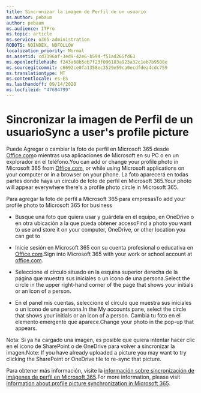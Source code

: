 ```yaml
---
title: Sincronizar la imagen de Perfil de un usuario
ms.author: pebaum
author: pebaum
ms.audience: ITPro
ms.topic: article
ms.service: o365-administration
ROBOTS: NOINDEX, NOFOLLOW
localization_priority: Normal
ms.assetid: cd7196af-3ed9-42e6-b594-f51ad265fd63
ms.openlocfilehash: f243a68b5eb7f23f096183a923a32c1eb7b9508e
ms.sourcegitcommit: c6692ce0fa1358ec3529e59ca0ecdfdea4cdc759
ms.translationtype: MT
ms.contentlocale: es-ES
ms.lasthandoff: 09/14/2020
ms.locfileid: "47694799"
---
```

# <a name="sync-a-users-profile-picture"></a><span data-ttu-id="10f1e-102">Sincronizar la imagen de Perfil de un usuario</span><span class="sxs-lookup"><span data-stu-id="10f1e-102">Sync a user's profile picture</span></span>

<span data-ttu-id="10f1e-103">Puede Agregar o cambiar la foto de perfil en Microsoft 365 desde [Office.com](https://www.office.com)o mientras usa aplicaciones de Microsoft en su PC o en un explorador en el teléfono.</span><span class="sxs-lookup"><span data-stu-id="10f1e-103">You can add or change your profile photo in Microsoft 365 from [Office.com](https://www.office.com), or while using Microsoft applications on your computer or in a browser on your phone.</span></span> <span data-ttu-id="10f1e-104">La foto aparecerá en todas partes donde haya un círculo de foto de perfil en Microsoft 365.</span><span class="sxs-lookup"><span data-stu-id="10f1e-104">Your photo will appear everywhere there's a profile photo circle in Microsoft 365.</span></span>

<span data-ttu-id="10f1e-105">Para agregar la foto de perfil a Microsoft 365 para empresas</span><span class="sxs-lookup"><span data-stu-id="10f1e-105">To add your profile photo to Microsoft 365 for business</span></span>

- <span data-ttu-id="10f1e-106">Busque una foto que quiera usar y guárdela en el equipo, en OneDrive o en otra ubicación a la que pueda obtener acceso</span><span class="sxs-lookup"><span data-stu-id="10f1e-106">Find a photo you want to use and store it on your computer, OneDrive, or other location you can get to</span></span>

- <span data-ttu-id="10f1e-107">Inicie sesión en Microsoft 365 con su cuenta profesional o educativa en [Office.com](https://www.office.com).</span><span class="sxs-lookup"><span data-stu-id="10f1e-107">Sign into Microsoft 365 with your work or school account at [office.com](https://www.office.com).</span></span>

- <span data-ttu-id="10f1e-108">Seleccione el círculo situado en la esquina superior derecha de la página que muestra sus iniciales o un icono de una persona.</span><span class="sxs-lookup"><span data-stu-id="10f1e-108">Select the circle in the upper right-hand corner of the page that shows your initials or an icon of a person.</span></span>

- <span data-ttu-id="10f1e-109">En el panel mis cuentas, seleccione el círculo que muestra sus iniciales o un icono de una persona.</span><span class="sxs-lookup"><span data-stu-id="10f1e-109">In the My accounts pane, select the circle that shows your initials or an icon of a person.</span></span> <span data-ttu-id="10f1e-110">Cambia tu foto en el elemento emergente que aparece.</span><span class="sxs-lookup"><span data-stu-id="10f1e-110">Change your photo in the pop-up that appears.</span></span>

<span data-ttu-id="10f1e-111">Nota: Si ya ha cargado una imagen, es posible que quiera intentar hacer clic en el icono de SharePoint o de OneDrive para volver a sincronizar la imagen.</span><span class="sxs-lookup"><span data-stu-id="10f1e-111">Note: If you have already uploaded a picture you may want to try clicking the SharePoint or OneDrive tile to re-sync that picture.</span></span>

<span data-ttu-id="10f1e-112">Para obtener más información, visite la [información sobre sincronización de imágenes de perfil en Microsoft 365](https://support.office.com/article/information-about-profile-picture-synchronization-in-office-365-20594d76-d054-4af4-a660-401133e3d48a).</span><span class="sxs-lookup"><span data-stu-id="10f1e-112">For more information, please visit [Information about profile picture synchronization in Microsoft 365](https://support.office.com/article/information-about-profile-picture-synchronization-in-office-365-20594d76-d054-4af4-a660-401133e3d48a).</span></span>
